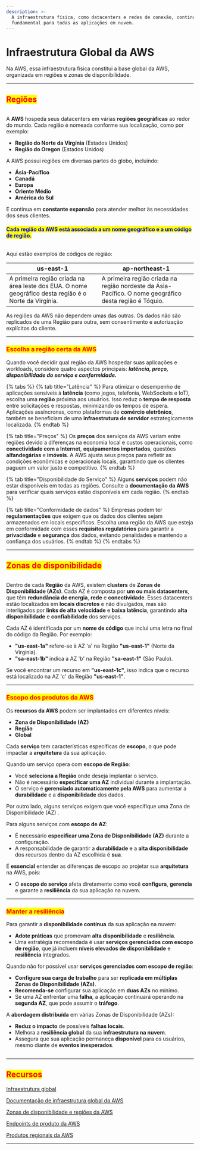 ```yaml
---
description: >-
  A infraestrutura física, como datacenters e redes de conexão, continua sendo
  fundamental para todas as aplicações em nuvem.
---
```


# Infraestrutura Global da AWS

Na AWS, essa infraestrutura física constitui a base global da AWS, organizada em regiões e zonas de disponibilidade.

***

## <mark style="color:red;">**Regiões**</mark>

<figure><img src="../../../.gitbook/assets/image (5) (1) (1) (1) (1) (1) (1) (1) (1) (1) (1) (1) (1).png" alt=""><figcaption></figcaption></figure>

A **AWS** hospeda seus datacenters em várias **regiões geográficas** ao redor do mundo. Cada região é nomeada conforme sua localização, como por exemplo:

* **Região do Norte da Virgínia** (Estados Unidos)
* **Região do Oregon** (Estados Unidos)

A AWS possui regiões em diversas partes do globo, incluindo:

* **Ásia-Pacífico**
* **Canadá**
* **Europa**
* **Oriente Médio**
* **América do Sul**

E continua em **constante expansão** para atender melhor às necessidades dos seus clientes.

#### <mark style="color:blue;">Cada região da AWS está associada a um nome geográfico e a um código de região.</mark>

<figure><img src="../../../.gitbook/assets/image (1) (1) (1) (1) (1) (1) (1) (1) (1) (1) (1) (1) (1) (1) (1).png" alt=""><figcaption></figcaption></figure>

Aqui estão exemplos de códigos de região:

| us-east-1                                                                                             | ap-northeast-1                                                                                         |
| ----------------------------------------------------------------------------------------------------- | ------------------------------------------------------------------------------------------------------ |
| A primeira região criada na área leste dos EUA. O nome geográfico desta região é o Norte da Virgínia. | A primeira região criada na região nordeste da Ásia-Pacífico. O nome geográfico desta região é Tóquio. |

As regiões da AWS não dependem umas das outras. Os dados não são replicados de uma Região para outra, sem consentimento e autorização explícitos do cliente.

***

### <mark style="color:red;">**Escolha a região certa da AWS**</mark>

Quando você decidir qual região da AWS hospedar suas aplicações e workloads, considere quatro aspectos principais: _**latência, preço, disponibilidade do serviço e conformidade.**_

{% tabs %}
{% tab title="Latência" %}
Para otimizar o desempenho de aplicações sensíveis à **latência** (como jogos, telefonia, WebSockets e IoT), escolha uma **região** próxima aos usuários. Isso reduz o **tempo de resposta** entre solicitações e respostas, minimizando os tempos de espera. Aplicações assíncronas, como plataformas de **comércio eletrônico**, também se beneficiam de uma **infraestrutura de servidor** estrategicamente localizada.
{% endtab %}

{% tab title="Preços" %}
Os **preços** dos serviços da AWS variam entre regiões devido a diferenças na economia local e custos operacionais, como **conectividade com a Internet**, **equipamentos importados**, questões **alfandegárias** e **imóveis**. A AWS ajusta seus preços para refletir as condições econômicas e operacionais locais, garantindo que os clientes paguem um valor justo e competitivo.
{% endtab %}

{% tab title="Disponibilidade do Serviço" %}
Alguns **serviços** podem não estar disponíveis em todas as regiões. Consulte a **documentação da AWS** para verificar quais serviços estão disponíveis em cada região.
{% endtab %}

{% tab title="Conformidade de dados" %}
Empresas podem ter **regulamentações** que exigem que os dados dos clientes sejam armazenados em locais específicos. Escolha uma região da AWS que esteja em conformidade com esses **requisitos regulatórios** para garantir a **privacidade** e **segurança** dos dados, evitando penalidades e mantendo a confiança dos usuários.
{% endtab %}
{% endtabs %}

***

## <mark style="color:red;">Zonas de disponibilidade</mark>

<figure><img src="../../../.gitbook/assets/image (2) (1) (1) (1) (1) (1) (1) (1) (1) (1) (1) (1) (1) (1) (1).png" alt=""><figcaption></figcaption></figure>

Dentro de cada **Região** da AWS, existem **clusters** de **Zonas de Disponibilidade (AZs)**. Cada AZ é composta por **um ou mais datacenters**, que têm **redundância de energia**, **rede** e **conectividade**. Esses datacenters estão localizados em **locais discretos** e não divulgados, mas são interligados por **links de alta velocidade** e **baixa latência**, garantindo **alta disponibilidade** e **confiabilidade** dos serviços.

Cada AZ é identificada por um **nome de código** que inclui uma letra no final do código da Região. Por exemplo:

* **"us-east-1a"** refere-se à AZ 'a' na Região **"us-east-1"** (Norte da Virgínia).
* **"sa-east-1b"** indica a AZ 'b' na Região **"sa-east-1"** (São Paulo).

Se você encontrar um recurso em **"us-east-1c"**, isso indica que o recurso está localizado na AZ 'c' da Região **"us-east-1"**.

***

### <mark style="color:red;">**Escopo dos produtos da AWS**</mark>

Os **recursos da AWS** podem ser implantados em diferentes níveis:

* **Zona de Disponibilidade (AZ)**
* **Região**
* **Global**

Cada **serviço** tem características específicas de **escopo**, o que pode impactar a **arquitetura** da sua aplicação.

Quando um serviço opera com **escopo de Região**:

* Você **seleciona a Região** onde deseja implantar o serviço.
* Não é necessário **especificar uma AZ** individual durante a implantação.
* O serviço é **gerenciado automaticamente pela AWS** para aumentar a **durabilidade** e a **disponibilidade** dos dados.

Por outro lado, alguns serviços exigem que você especifique uma Zona de Disponibilidade (AZ) .

Para alguns serviços com **escopo de AZ**:

* É necessário **especificar uma Zona de Disponibilidade (AZ)** durante a configuração.
* A responsabilidade de garantir a **durabilidade** e a **alta disponibilidade** dos recursos dentro da AZ escolhida é **sua**.

É **essencial** entender as diferenças de escopo ao projetar sua **arquitetura** na AWS, pois:

* O **escopo do serviço** afeta diretamente como você **configura**, **gerencia** e garante a **resiliência** da sua aplicação na nuvem.

***

### <mark style="color:red;">**Manter a resiliência**</mark>

Para garantir a **disponibilidade contínua** da sua aplicação na nuvem:

* **Adote práticas** que promovam **alta disponibilidade** e **resiliência**.
* Uma estratégia recomendada é usar **serviços gerenciados com escopo de região**, que já incluem **níveis elevados de disponibilidade** e **resiliência** integrados.

Quando não for possível usar **serviços gerenciados com escopo de região**:

* **Configure sua carga de trabalho** para ser **replicada em múltiplas Zonas de Disponibilidade (AZs)**.
* **Recomenda-se** configurar sua aplicação em **duas AZs** no mínimo.
* Se uma AZ enfrentar uma **falha**, a aplicação continuará operando na **segunda AZ**, que pode assumir o **tráfego**.

A **abordagem distribuída** em várias Zonas de Disponibilidade (AZs):

* **Reduz o impacto** de possíveis **falhas locais**.
* Melhora a **resiliência global** da sua **infraestrutura na nuvem**.
* Assegura que sua aplicação permaneça **disponível** para os usuários, mesmo diante de **eventos inesperados**.

<figure><img src="../../../.gitbook/assets/image (3) (1) (1) (1) (1) (1) (1) (1) (1) (1) (1) (1) (1) (1).png" alt=""><figcaption></figcaption></figure>

***

## <mark style="color:red;">**Recursos**</mark>&#x20;

[Infraestrutura global](https://aws.amazon.com/about-aws/global-infrastructure/)

[Documentação de infraestrutura global da AWS](https://docs.aws.amazon.com/whitepapers/latest/aws-overview/global-infrastructure.html)

[Zonas de disponibilidade e regiões da AWS](https://aws.amazon.com/about-aws/global-infrastructure/regions\_az/)

[Endpoints de produto da AWS](https://docs.aws.amazon.com/general/latest/gr/rande.html)

[Produtos regionais da AWS](https://aws.amazon.com/about-aws/global-infrastructure/regional-product-services/)

***
